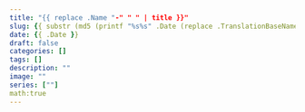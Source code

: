 ```yaml
---
title: "{{ replace .Name "-" " " | title }}"
slug: {{ substr (md5 (printf "%s%s" .Date (replace .TranslationBaseName "-" " " | title))) 4 8 }}
date: {{ .Date }}
draft: false
categories: []
tags: []
description: ""
image: ""
series: [""]
math:true
---
```


